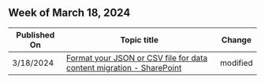 <!-- This file is generated automatically each week. Changes made to this file will be overwritten.-->



## Week of March 18, 2024


| Published On |Topic title | Change |
|------|------------|--------|
| 3/18/2024 | [Format your JSON or CSV file for data content migration - SharePoint](/SharepointMigration/how-to-format-your-csv-file-for-data-content-migration) | modified |
